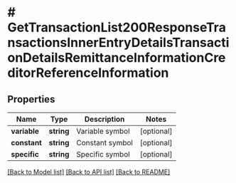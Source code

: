 # # GetTransactionList200ResponseTransactionsInnerEntryDetailsTransactionDetailsRemittanceInformationCreditorReferenceInformation

## Properties

Name | Type | Description | Notes
------------ | ------------- | ------------- | -------------
**variable** | **string** | Variable symbol | [optional]
**constant** | **string** | Constant symbol | [optional]
**specific** | **string** | Specific symbol | [optional]

[[Back to Model list]](../../README.md#models) [[Back to API list]](../../README.md#endpoints) [[Back to README]](../../README.md)
